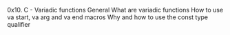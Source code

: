 0x10. C - Variadic functions
General
What are variadic functions
How to use va start, va arg and va end macros
Why and how to use the const type qualifier
